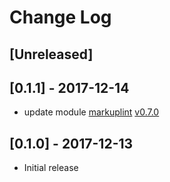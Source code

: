 # Change Log

## [Unreleased]

## [0.1.1] - 2017-12-14
- update module [markuplint](https://github.com/YusukeHirao/markuplint) [v0.7.0](https://github.com/YusukeHirao/markuplint/releases/tag/v0.7.0)

## [0.1.0] - 2017-12-13
- Initial release